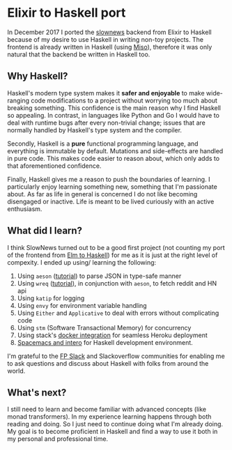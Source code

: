 # Elixir to Haskell port

In December 2017 I ported the [slownews](https://github.com/srid/slownews) backend from Elixir to Haskell because of my desire to use Haskell in writing non-toy projects. The frontend is already written in Haskell (using [Miso](https://haskell-miso.org)), therefore it was only natural that the backend be written in Haskell too.

## Why Haskell?

Haskell's modern type system makes it **safer and enjoyable** to make wide-ranging code modifications to a project without worrying too much about breaking something. This confidence is the main reason why I find Haskell so appealing. In contrast, in languages like Python and Go I would have to deal with runtime bugs after every non-trivial change; issues that are normally handled by Haskell's type system and the compiler.

Secondly, Haskell is a **pure** functional programming language, and everything is immutable by default. Mutations and side-effects are handled in pure code. This makes code easier to reason about, which only adds to that aforementioned confidence.

Finally, Haskell gives me a reason to push the boundaries of learning. I particularly enjoy learning something new, something that I'm passionate about. As far as life in general is concerned I do not like becoming disengaged or inactive. Life is meant to be lived curiously with an active enthusiasm.

## What did I learn?

I think SlowNews turned out to be a good first project (not counting my port of the frontend from [Elm to Haskell](https://github.com/srid/slownews/pull/10)) for me as it is just at the right level of compexity. I ended up using/ learning the following:

1. Using `aeson` ([tutorial](https://artyom.me/aeson)) to parse JSON in type-safe manner
1. Using `wreq` ([tutorial](http://www.serpentine.com/wreq/tutorial.html)), in conjunction with `aeson`, to fetch reddit and HN api 
1. Using `katip` for logging
1. Using `envy` for environment variable handling
1. Using `Either` and `Applicative` to deal with errors without complicating code
1. Using `stm` (Software Transactional Memory) for concurrency
1. Using stack's [docker integration](https://docs.haskellstack.org/en/stable/docker_integration/) for seamless Heroku deployment
1. [Spacemacs and intero](https://github.com/syl20bnr/spacemacs/tree/master/layers/%2Blang/haskell) for Haskell development environment.

I'm grateful to the [FP Slack](https://fpchat-invite.herokuapp.com) and Slackoverflow communities for enabling me to ask questions and discuss about Haskell with folks from around the world.

## What's next?

I still need to learn and become familiar with advanced concepts (like monad transformers). In my experience learning happens through both reading and doing. So I just need to continue doing what I'm already doing. My goal is to become proficient in Haskell and find a way to use it both in my personal and professional time. 
